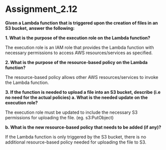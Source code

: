 # Assignment_2.12

**Given a Lambda function that is triggered upon the creation of files in an S3 bucket, answer the following:**

**1. What is the purpose of the execution role on the Lambda function?**

   The execution role is an IAM role that provides the Lambda function with necessary permissions to access AWS resources/services as specified.
   

**2. What is the purpose of the resource-based policy on the Lambda function?**

   The resource-based policy allows other AWS resources/services to invoke the Lambda function.
  

**3. If the function is needed to upload a file into an S3 bucket, describe (i.e no need for the actual policies)
  a. What is the needed update on the execution role?**

   The execution role must be updated to include the necessary S3 permissions for uploading the file. (eg. s3:PutObject)
  

  **b. What is the new resource-based policy that needs to be added (if any)?**

   If the Lambda function is only triggered by the S3 bucket, there is no additional resource-based policy needed for uploading the file to S3.



  

    
